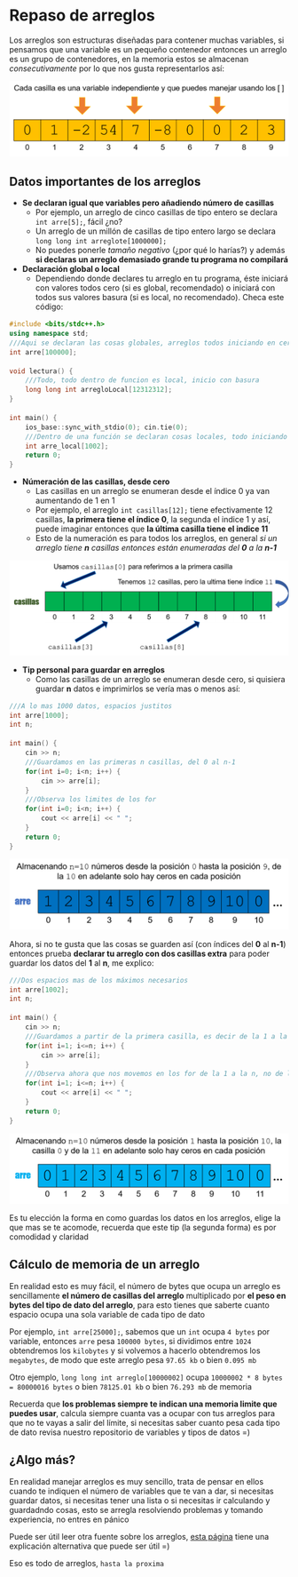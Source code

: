 # Repaso de arreglos

Los arreglos son estructuras diseñadas para contener muchas variables, si pensamos que una variable es un pequeño contenedor entonces un arreglo es un grupo de contenedores, en la memoria estos se almacenan _consecutivamente_ por lo que nos gusta representarlos así:

![](https://github.com/CPCESFM/Material-Apoyo-Tutoriales/blob/master/commun/arre_contenedor.png)

## Datos importantes de los arreglos
+ **Se declaran igual que variables pero añadiendo número de casillas**
	+ Por ejemplo, un arreglo de cinco casillas de tipo entero se declara `int arre[5];`, fácil ¿no?
	+ Un arreglo de un millón de casillas de tipo entero largo se declara `long long int arreglote[1000000];`
	+ No puedes ponerle _tamaño negativo_ (¿por qué lo harías?) y además **si declaras un arreglo demasiado grande tu programa no compilará**
+ **Declaración global o local**
	+ Dependiendo donde declares tu arreglo en tu programa, éste iniciará con valores todos cero (si es global, recomendado) o iniciará con todos sus valores basura (si es local, no recomendado). Checa este código:
```C++
#include <bits/stdc++.h>
using namespace std;
///Aqui se declaran las cosas globales, arreglos todos iniciando en cero
int arre[100000];

void lectura() {
	///Todo, todo dentro de funcion es local, inicio con basura
	long long int arregloLocal[12312312];
}

int main() {
	ios_base::sync_with_stdio(0); cin.tie(0);
	///Dentro de una función se declaran cosas locales, todo iniciando en basura
	int arre_local[1002];
	return 0;
}
```
+ **Númeración de las casillas, desde cero**
	+ Las casillas en un arreglo se enumeran desde el índice 0 ya van aumentando de 1 en 1
	+ Por ejemplo, el arreglo `int casillas[12];` tiene efectivamente 12 casillas, **la primera tiene el índice 0**, la segunda el indice 1 y así, puede imaginar entonces que **la última casilla tiene el indice 11**
	+ Esto de la numeración es para todos los arreglos, en general _si un arreglo tiene **n** casillas entonces están enumeradas del **0** a la **n-1**_

![](https://github.com/CPCESFM/Material-Apoyo-Tutoriales/blob/master/commun/arre_numeracion.png)

+ **Tip personal para guardar en arreglos**
	+ Como las casillas de un arreglo se enumeran desde cero, si quisiera guardar **n** datos e imprimirlos se vería mas o menos así:
```C++
///A lo mas 1000 datos, espacios justitos
int arre[1000];
int n;

int main() {
	cin >> n;
	///Guardamos en las primeras n casillas, del 0 al n-1
	for(int i=0; i<n; i++) {
		cin >> arre[i];
	}
	///Observa los limites de los for
	for(int i=0; i<n; i++) {
		cout << arre[i] << " ";
	}
	return 0;
}
```

![](https://github.com/CPCESFM/Material-Apoyo-Tutoriales/blob/master/commun/arre_forma_cero.png)

Ahora, si no te gusta que las cosas se guarden así (con índices del **0** al **n-1**) entonces prueba **declarar tu arreglo con dos casillas extra** para poder guardar los datos del **1** al **n**, me explico:

```C++
///Dos espacios mas de los máximos necesarios
int arre[1002];
int n;

int main() {
	cin >> n;
	///Guardamos a partir de la primera casilla, es decir de la 1 a la n (mas intuitivo)
	for(int i=1; i<=n; i++) {
		cin >> arre[i];
	}
	///Observa ahora que nos movemos en los for de la 1 a la n, no de la 0 a la n-1
	for(int i=1; i<=n; i++) {
		cout << arre[i] << " ";
	}
	return 0;
}
```
![](https://github.com/CPCESFM/Material-Apoyo-Tutoriales/blob/master/commun/arre_forma_uno.png)

Es tu elección la forma en como guardas los datos en los arreglos, elige la que mas se te acomode, recuerda que este tip (la segunda forma) es por comodidad y claridad

## Cálculo de memoria de un arreglo
En realidad esto es muy fácil, el número de bytes que ocupa un arreglo es sencillamente **el número de casillas del arreglo** multiplicado por **el peso en bytes del tipo de dato del arreglo**, para esto tienes que saberte cuanto espacio ocupa una sola variable de cada tipo de dato

Por ejemplo, `int arre[25000];`, sabemos que un `int` ocupa `4 bytes` por variable, entonces `arre` pesa `100000 bytes`, si dividimos entre `1024` obtendremos los `kilobytes` y si volvemos a hacerlo obtendremos los `megabytes`, de modo que este arreglo pesa `97.65 kb` o bien `0.095 mb`

Otro ejemplo, `long long int arreglo[10000002]` ocupa `10000002 * 8 bytes = 80000016 bytes` o bien `78125.01 kb` o bien `76.293 mb` de memoria

Recuerda que **los problemas siempre te indican una memoria limite que puedes usar**, calcula siempre cuanta vas a ocupar con tus arreglos para que no te vayas a salir del límite, si necesitas saber cuanto pesa cada tipo de dato revisa nuestro repositorio de variables y tipos de datos =)

## ¿Algo más?
En realidad manejar arreglos es muy sencillo, trata de pensar en ellos cuando te indiquen el número de variables que te van a dar, si necesitas guardar datos, si necesitas tener una lista o si necesitas ir calculando y guardadndo cosas, esto se arregla resolviendo problemas y tomando experiencia, no entres en pánico

Puede ser útil leer otra fuente sobre los arreglos, [esta página](https://www.programarya.com/Cursos/C++/Estructuras-de-Datos/Arreglos-o-Vectores) tiene una explicación alternativa que puede ser útil =)

Eso es todo de arreglos, `hasta la proxima`
	
	
	
	
